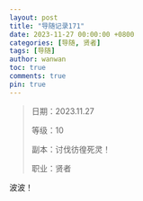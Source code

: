 ```yaml
---
layout: post
title: "导随记录171"
date: 2023-11-27 00:00:00 +0800
categories: [导随, 贤者]
tags: [导随]
author: wanwan
toc: true
comments: true
pin: true
---
```

> 日期：2023.11.27
>
> 等级：10
>
> 副本：讨伐彷徨死灵！
>
> 职业：贤者

波波！